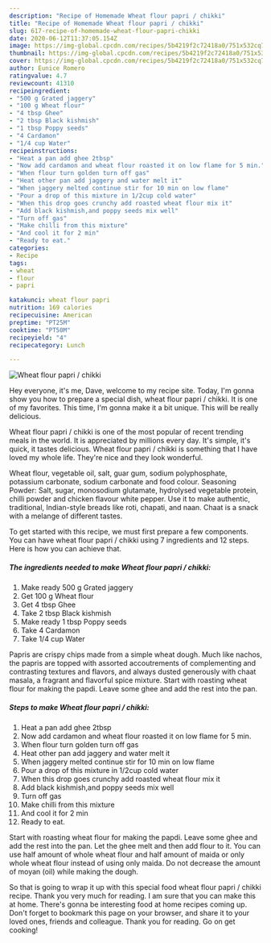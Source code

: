 ```yaml
---
description: "Recipe of Homemade Wheat flour papri / chikki"
title: "Recipe of Homemade Wheat flour papri / chikki"
slug: 617-recipe-of-homemade-wheat-flour-papri-chikki
date: 2020-06-12T11:37:05.154Z
image: https://img-global.cpcdn.com/recipes/5b4219f2c72418a0/751x532cq70/wheat-flour-papri-chikki-recipe-main-photo.jpg
thumbnail: https://img-global.cpcdn.com/recipes/5b4219f2c72418a0/751x532cq70/wheat-flour-papri-chikki-recipe-main-photo.jpg
cover: https://img-global.cpcdn.com/recipes/5b4219f2c72418a0/751x532cq70/wheat-flour-papri-chikki-recipe-main-photo.jpg
author: Eunice Romero
ratingvalue: 4.7
reviewcount: 41310
recipeingredient:
- "500 g Grated jaggery"
- "100 g Wheat flour"
- "4 tbsp Ghee"
- "2 tbsp Black kishmish"
- "1 tbsp Poppy seeds"
- "4 Cardamon"
- "1/4 cup Water"
recipeinstructions:
- "Heat a pan add ghee 2tbsp"
- "Now add cardamon and wheat flour roasted it on low flame for 5 min."
- "When flour turn golden turn off gas"
- "Heat other pan add jaggery and water melt it"
- "When jaggery melted continue stir for 10 min on low flame"
- "Pour a drop of this mixture in 1/2cup cold water"
- "When this drop goes crunchy add roasted wheat flour mix it"
- "Add black kishmish,and poppy seeds mix well"
- "Turn off gas"
- "Make chilli from this mixture"
- "And cool it for 2 min"
- "Ready to eat."
categories:
- Recipe
tags:
- wheat
- flour
- papri

katakunci: wheat flour papri 
nutrition: 169 calories
recipecuisine: American
preptime: "PT25M"
cooktime: "PT50M"
recipeyield: "4"
recipecategory: Lunch

---
```



![Wheat flour papri / chikki](https://img-global.cpcdn.com/recipes/5b4219f2c72418a0/751x532cq70/wheat-flour-papri-chikki-recipe-main-photo.jpg)

Hey everyone, it's me, Dave, welcome to my recipe site. Today, I'm gonna show you how to prepare a special dish, wheat flour papri / chikki. It is one of my favorites. This time, I'm gonna make it a bit unique. This will be really delicious.

Wheat flour papri / chikki is one of the most popular of recent trending meals in the world. It is appreciated by millions every day. It's simple, it's quick, it tastes delicious. Wheat flour papri / chikki is something that I have loved my whole life. They're nice and they look wonderful.

Wheat flour, vegetable oil, salt, guar gum, sodium polyphosphate, potassium carbonate, sodium carbonate and food colour. Seasoning Powder: Salt, sugar, monosodium glutamate, hydrolysed vegetable protein, chilli powder and chicken flavour white pepper. Use it to make authentic, traditional, Indian-style breads like roti, chapati, and naan. Chaat is a snack with a melange of different tastes.


To get started with this recipe, we must first prepare a few components. You can have wheat flour papri / chikki using 7 ingredients and 12 steps. Here is how you can achieve that.

<!--inarticleads1-->

##### The ingredients needed to make Wheat flour papri / chikki:

1. Make ready 500 g Grated jaggery
1. Get 100 g Wheat flour
1. Get 4 tbsp Ghee
1. Take 2 tbsp Black kishmish
1. Make ready 1 tbsp Poppy seeds
1. Take 4 Cardamon
1. Take 1/4 cup Water


Papris are crispy chips made from a simple wheat dough. Much like nachos, the papris are topped with assorted accoutrements of complementing and contrasting textures and flavors, and always dusted generously with chaat masala, a fragrant and flavorful spice mixture. Start with roasting wheat flour for making the papdi. Leave some ghee and add the rest into the pan. 

<!--inarticleads2-->

##### Steps to make Wheat flour papri / chikki:

1. Heat a pan add ghee 2tbsp
1. Now add cardamon and wheat flour roasted it on low flame for 5 min.
1. When flour turn golden turn off gas
1. Heat other pan add jaggery and water melt it
1. When jaggery melted continue stir for 10 min on low flame
1. Pour a drop of this mixture in 1/2cup cold water
1. When this drop goes crunchy add roasted wheat flour mix it
1. Add black kishmish,and poppy seeds mix well
1. Turn off gas
1. Make chilli from this mixture
1. And cool it for 2 min
1. Ready to eat.


Start with roasting wheat flour for making the papdi. Leave some ghee and add the rest into the pan. Let the ghee melt and then add flour to it. You can use half amount of whole wheat flour and half amount of maida or only whole wheat flour instead of using only maida. Do not decrease the amount of moyan (oil) while making the dough. 

So that is going to wrap it up with this special food wheat flour papri / chikki recipe. Thank you very much for reading. I am sure that you can make this at home. There's gonna be interesting food at home recipes coming up. Don't forget to bookmark this page on your browser, and share it to your loved ones, friends and colleague. Thank you for reading. Go on get cooking!
